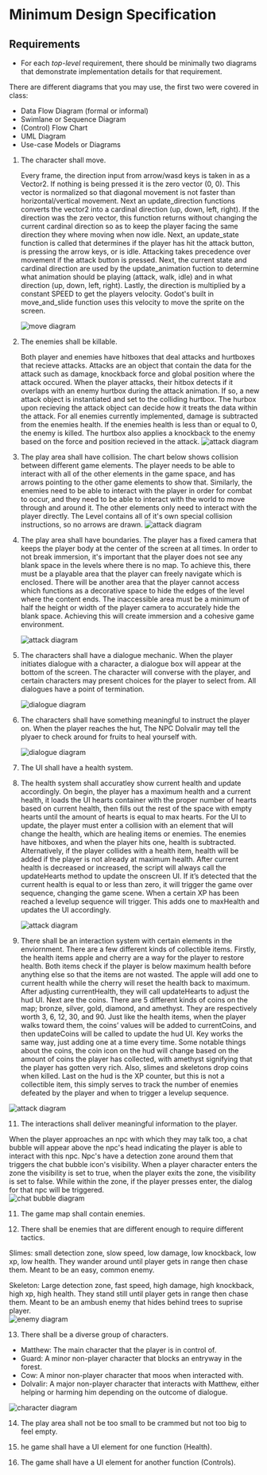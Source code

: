 # Minimum Design Specification

## Requirements
* For each _top-level_ requirement, there should be minimally two diagrams that demonstrate implementation details for that requirement.

There are different diagrams that you may use, the first two were covered in class:
* Data Flow Diagram (formal or informal)
* Swimlane or Sequence Diagram
* (Control) Flow Chart
* UML Diagram
* Use-case Models or Diagrams

1. The character shall move.

   Every frame, the direction input from arrow/wasd keys is taken in as a Vector2. If nothing is being pressed it is the zero vector (0, 0). This vector is normalized so that diagonal movement is not faster than horizontal/vertical movement. Next an update_direction functions converts the vector2 into a cardinal direction (up, down, left, right). If the direction was the zero vector, this function returns without changing the current cardinal direction so as to keep the player facing the same direction they where moving when now idle. Next, an update_state function is called that determines if the player has hit the attack button, is pressing the arrow keys, or is idle. Attacking takes precedence over movement if the attack button is pressed. Next, the current state and cardinal direction are used by the update_animation fuction to determine what animation should be playing (attack, walk, idle) and in what direction (up, down, left, right). Lastly, the direction is multiplied by a constant SPEED to get the players velocity. Godot's built in move_and_slide function uses this velocity to move the sprite on the screen. 

   <img src="diagrams/move_diagram.png" alt="move diagram">

2. The enemies shall be killable.

   Both player and enemies have hitboxes that deal attacks and hurtboxes that recieve attacks. Attacks are an object that contain the data for the attack such as damage, knockback force and global position where the attack occured. When the player attacks, their hitbox detects if it overlaps with an enemy hurtbox during the attack animation. If so, a new attack object is instantiated and set to the colliding hurtbox. The hurbox upon recieving the attack object can decide how it treats the data within the attack. For all enemies currently implemented, damage is subtracted from the enemies health. If the enemies health is less than or equal to 0, the enemy is killed. The hurtbox also applies a knockback to the enemy based on the force and position recieved in the attack. 
    <img src="diagrams/attack_diagram.png" alt="attack diagram"> 

3. The play area shall have collision.
   The chart below shows collision between different game elements. The player needs to be able to interact with all of the other elements in the game space, and has arrows pointing to the other game elements to show that. Similarly, the enemies need to be able to interact with the player in order for combat to occur, and they need to be able to interact with the world to move through and around it. The other elements only need to interact with the player directly. The Level contains all of it's own special collision instructions, so no arrows are drawn. 
   <img src="diagrams/layers.png" alt="attack diagram"> 

4. The play area shall have boundaries.
   The player has a fixed camera that keeps the player body at the center of the screen at all times. In order to not break immersion, it's important that the player does not see any blank space in the levels where there is no map. To achieve this, there must be a playable area that the player can freely navigate which is enclosed. There will be another area that the player cannot access which functions as a decorative space to hide the edges of the level where the content ends. The inaccessible area must be a minimum of half the height or width of the player camera to accurately hide the blank space. Achieving this will create immersion and a cohesive game environment.
   
   <img src="diagrams/boundaries.png" alt="attack diagram"> 

5. The characters shall have a dialogue mechanic. When the player initiates dialogue with a character, a dialogue box will appear at the bottom of the screen. The character will converse with the player, and certain characters may present choices for the player to select from. All dialogues have a point of termination.

   <img src="diagrams/Dialogue.png" alt="dialogue diagram">

6. The characters shall have something meaningful to instruct the player on.
   When the player reaches the hut, The NPC Dolvalir may tell the plyaer to check around for fruits to heal yourself with.

   <img src="diagrams/Dolvalir.png" alt="dialogue diagram">

8. The UI shall have a health system.

9. The health system shall accuratley show current health and update accordingly.
   On begin, the player has a maximum health and a current health, it loads the UI hearts container with the proper number of hearts based on current health, then fills out the rest of the space with empty hearts until the amount of hearts is equal to max hearts. For the UI to update, the player must enter a collision with an element that will change the health, which are healing items or enemies. The enemies have hitboxes, and when the player hits one, health is subtracted. Alternatively, if the player collides with a health item, health will be added if the player is not already at maximum health. After current health is decreased or increased, the script will always call the updateHearts method to update the onscreen UI. If it’s detected that the current health is equal to or less than zero, it will trigger the game over sequence, changing the game scene. When a certain XP has been reached a levelup sequence will trigger. This adds one to maxHealth and updates the UI accordingly.

   <img src="diagrams/healthUI.png" alt="attack diagram"> 

10. There shall be an interaction system with certain elements in the enviornment.
   There are a few different kinds of collectible items. Firstly, the health items apple and cherry are a way for the player to restore health. Both items check if the player is below maximum health before anything else so that the items are not wasted. The apple will add one to current health while the cherry will reset the health back to maximum. After adjusting currentHealth, they will call updateHearts to adjust the hud UI. Next are the coins. There are 5 different kinds of coins on the map; bronze, silver, gold, diamond, and amethyst. They are respectively worth 3, 6, 12, 30, and 90. Just like the health items, when the player walks toward them, the coins’ values will be added to currentCoins, and then updateCoins will be called to update the hud UI. Key works the same way, just adding one at a time every time. Some notable things about the coins, the coin icon on the hud will change based on the amount of coins the player has collected, with amethyst signifying that the player has gotten very rich. Also, slimes and skeletons drop coins when killed. Last on the hud is the XP counter, but this is not a collectible item, this simply serves to track the number of enemies defeated by the player and when to trigger a levelup sequence. 
   <img src="diagrams/items.png" alt="attack diagram"> 

11. The interactions shall deliver meaningful information to the player.

   When the player approaches an npc with which they may talk too, a chat bubble will appear above the npc's head indicating the player is able to interact with this npc. Npc's have a detection zone around them that triggers the chat bubble icon's visibility. When a player character enters the zone the visibility is set to true, when the player exits the zone, the visibility is set to false. While within the zone, if the player presses enter, the dialog for that npc will be triggered.  
   <img src="diagrams/chat_bubble_diagram.png" alt="chat bubble diagram">

11. The game map shall contain enemies.

12. There shall be enemies that are different enough to require different tactics.

   Slimes: small detection zone, slow speed, low damage, low knockback, low xp, low health. They wander around until player gets in range then chase them. Meant to be an easy, common enemy.  

   Skeleton: Large detection zone, fast speed, high damage, high knockback, high xp, high health. They stand still until player gets in range then chase them. Meant to be an ambush enemy that hides behind trees to suprise player.  
    <img src="diagrams/enemy_diagram.png" alt="enemy diagram">

13. There shall be a diverse group of characters.
   - Matthew: The main character that the player is in control of.
   - Guard: A minor non-player character that blocks an entryway in the forest.
   - Cow: A minor non-player character that moos when interacted with.
   - Dolvalir: A major non-player character that interacts with Matthew, either helping or harming him depending on the outcome of dialogue.

   <img src="diagrams/Characters.png" alt="character diagram">

14. The play area shall not be too small to be crammed but not too big to feel empty.

15. he game shall have a UI element for one function (Health).

16. The game shall have a UI element for another function (Controls). 

